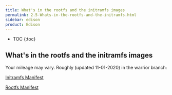 ```yaml
---
title: What's in the rootfs and the initramfs images
permalink: 2.5-Whats-in-the-rootfs-and-the-initramfs.html
sidebar: edison
product: Edison
---
```

* TOC
{:toc}

## What's in the rootfs and the initramfs images
Your mileage may vary. Roughly (updated 11-01-2020) in the warrior branch:

[Initramfs Manifest](core-image-minimal-initramfs-edison.manifest)

[Rootfs Manifest](edison-image-edison.manifest)


